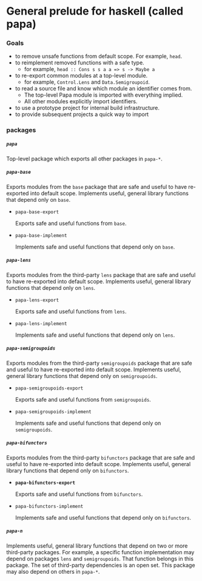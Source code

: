 # General prelude for haskell (called papa)

### Goals

* to remove unsafe functions from default scope. For example, `head`.
* to reimplement removed functions with a safe type.
  * for example, `head :: Cons s s a a => s -> Maybe a`
* to re-export common modules at a top-level module.
  * for example, `Control.Lens` and `Data.Semigroupoid`.
* to read a source file and know which module an identifier comes from.
  * The top-level Papa module is imported with everything implied.
  * All other modules explicitly import identifiers. 
* to use a prototype project for internal build infrastructure.
* to provide subsequent projects a quick way to import 

### packages

##### `papa`

Top-level package which exports all other packages in `papa-*`.

##### `papa-base`

Exports modules from the `base` package that are safe and useful to have
re-exported into default scope. Implements useful, general library functions
that depend only on `base`.

  *  `papa-base-export`

     Exports safe and useful functions from `base`.

  *  `papa-base-implement`

     Implements safe and useful functions that depend only on `base`.

##### `papa-lens`

Exports modules from the third-party `lens` package that are safe and useful to
have re-exported into default scope. Implements useful, general library
functions that depend only on `lens`.

  *  `papa-lens-export`

     Exports safe and useful functions from `lens`.

  *  `papa-lens-implement`

     Implements safe and useful functions that depend only on `lens`.

##### `papa-semigroupoids`

Exports modules from the third-party `semigroupoids` package that are safe and
useful to have re-exported into default scope. Implements useful, general
library functions that depend only on `semigroupoids`.

  *  `papa-semigroupoids-export`

     Exports safe and useful functions from `semigroupoids`.

  *  `papa-semigroupoids-implement`

     Implements safe and useful functions that depend only on `semigroupoids`.

##### `papa-bifunctors`

Exports modules from the third-party `bifunctors` package that are safe and
useful to have re-exported into default scope. Implements useful, general
library functions that depend only on `bifunctors`.

  *  **`papa-bifunctors-export`**

     Exports safe and useful functions from `bifunctors`.

  *  `papa-bifunctors-implement`

     Implements safe and useful functions that depend only on `bifunctors`.

##### `papa-n`

Implements useful, general library functions that depend on two or more
third-party packages. For example, a specific function implementation may depend
on packages `lens` and `semigroupoids`. That function belongs in this package.
The set of third-party dependencies is an open set. This package may also depend
on others in `papa-*`.
